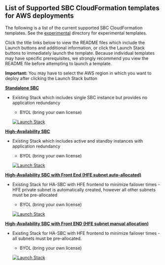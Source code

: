 ## List of Supported SBC CloudFormation templates for AWS deployments

The following is a list of the current supported SBC CloudFormation templates. See the [experimental](https://github.com/RibbonCommunications/sbc_aws_cloudformation/tree/master/experimental) directory for experimental templates. 

Click the title links below to view the README files which include the Launch buttons and additional information, or click the Launch Stack buttons to immediately launch the template. Because individual templates may have specific prerequisites, we strongly recommend you view the README file before attempting to launch a template.

**Important:** You may have to select the AWS region in which you want to deploy after clicking the Launch Stack button 

[**Standalone SBC**](https://github.com/RibbonCommunications/sbc_aws_cloudformation/tree/master/supported/standalone/existing-stack/byol)
- Existing Stack which includes single SBC instance but provides no application redundancy 
   -	BYOL (bring your own license)
     
     [![Launch Stack](https://cdn.rawgit.com/buildkite/cloudformation-launch-stack-button-svg/master/launch-stack.svg)](https://console.aws.amazon.com/cloudformation/home#/stacks/new?stackName=buildkite&templateURL=https://s3.amazonaws.com/rbbn-sbc-cft/AWS_Stand_Alone_template.json)
 
[**High-Availability SBC**](https://github.com/RibbonCommunications/sbc_aws_cloudformation/tree/master/supported/highavailability/existing-stack/byol)
- Existing Stack which includes active and standby instances with application redundancy 
   - BYOL (bring your own license)
   
   [![Launch Stack](https://cdn.rawgit.com/buildkite/cloudformation-launch-stack-button-svg/master/launch-stack.svg)](https://console.aws.amazon.com/cloudformation/home#/stacks/new?stackName=buildkite&templateURL=https://s3.amazonaws.com/rbbn-sbc-cft/AWS_HA_template.json)

[**High-Availability SBC with Front End (HFE subnet auto-allocated)**](https://github.com/RibbonCommunications/sbc_aws_cloudformation/tree/master/supported/highavailabilityhfe/existing-stack/byol/HFEautoSubnet.md)
- Existing Stack for HA-SBC with HFE frontend to minimize failover times - HFE private subnet is automatically created, however all other subnets must be pre-allocated 
   -	BYOL (bring your own license)
   
   [![Launch Stack](https://cdn.rawgit.com/buildkite/cloudformation-launch-stack-button-svg/master/launch-stack.svg)](https://console.aws.amazon.com/cloudformation/home#/stacks/new?stackName=buildkite&templateURL=https://s3.amazonaws.com/rbbn-sbc-cft/AWS_HFE_HA_template_auto_subnet.json)
 
[**High-Availability SBC with Front END (HFE subnet manual allocation)**](https://github.com/RibbonCommunications/sbc_aws_cloudformation/tree/master/supported/highavailabilityhfe/existing-stack/byol/HFEmanualSubnet.md)
- Existing Stack for HA-SBC with HFE frontend to minimize failover times - all subnets must be pre-allocated.
   -	BYOL (bring your own license)
   
   [![Launch Stack](https://cdn.rawgit.com/buildkite/cloudformation-launch-stack-button-svg/master/launch-stack.svg)](https://console.aws.amazon.com/cloudformation/home#/stacks/new?stackName=buildkite&templateURL=https://s3.amazonaws.com/rbbn-sbc-cft/AWS_HFE_HA_template.json)
   
 


